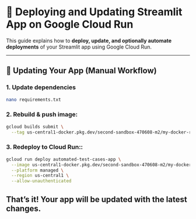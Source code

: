 # 🚀 Deploying and Updating Streamlit App on Google Cloud Run

This guide explains how to **deploy, update, and optionally automate deployments** of your Streamlit app using Google Cloud Run.

---

## 📌 Updating Your App (Manual Workflow)

### 1. Update dependencies
```bash
nano requirements.txt
```

### 2. Rebuild & push image:
```bash
gcloud builds submit \
  --tag us-central1-docker.pkg.dev/second-sandbox-470608-m2/my-docker-repo/automated_test_cases_app:latest
```

### 3. Redeploy to Cloud Run::
```bash
gcloud run deploy automated-test-cases-app \
  --image us-central1-docker.pkg.dev/second-sandbox-470608-m2/my-docker-repo/automated_test_cases_app:latest \
  --platform managed \
  --region us-central1 \
  --allow-unauthenticated

```
## That’s it! Your app will be updated with the latest changes.